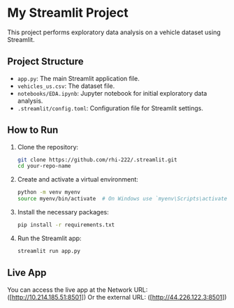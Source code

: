 # My Streamlit Project

This project performs exploratory data analysis on a vehicle dataset using Streamlit.

## Project Structure

- `app.py`: The main Streamlit application file.
- `vehicles_us.csv`: The dataset file.
- `notebooks/EDA.ipynb`: Jupyter notebook for initial exploratory data analysis.
- `.streamlit/config.toml`: Configuration file for Streamlit settings.

## How to Run

1. Clone the repository:
    ```bash
    git clone https://github.com/rhi-222/.streamlit.git
    cd your-repo-name
    ```

2. Create and activate a virtual environment:
    ```bash
    python -m venv myenv
    source myenv/bin/activate  # On Windows use `myenv\Scripts\activate`
    ```

3. Install the necessary packages:
    ```bash
    pip install -r requirements.txt
    ```

4. Run the Streamlit app:
    ```bash
    streamlit run app.py
    ```

## Live App

You can access the live app at the Network URL: ([http://10.214.185.51:8501]) 
Or the external URL: ([http://44.226.122.3:8501])
